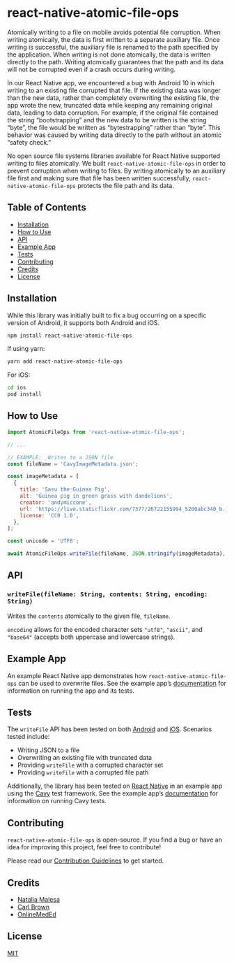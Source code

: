 # react-native-atomic-file-ops

Atomically writing to a file on mobile avoids potential file corruption. When writing atomically, the data is first written to a separate auxiliary file. Once writing is successful, the auxiliary file is renamed to the path specified by the application. When writing is not done atomically, the data is written directly to the path. Writing atomically guarantees that the path and its data will not be corrupted even if a crash occurs during writing.

In our React Native app, we encountered a bug with Android 10 in which writing to an existing file corrupted that file. If the existing data was longer than the new data, rather than completely overwriting the existing file, the app wrote the new, truncated data while keeping any remaining original data, leading to data corruption. For example, if the original file contained the string “bootstrapping” and the new data to be written is the string “byte”, the file would be written as “bytestrapping” rather than “byte”. This behavior was caused by writing data directly to the path without an atomic “safety check.”

No open source file systems libraries available for React Native supported writing to files atomically. We built `react-native-atomic-file-ops` in order to prevent corruption when writing to files. By writing atomically to an auxiliary file first and making sure that file has been written successfully, `react-native-atomic-file-ops` protects the file path and its data.

## Table of Contents

- [Installation](#installation)
- [How to Use](#how-to-use)
- [API](#api)
- [Example App](#example-app)
- [Tests](#tests)
- [Contributing](#contributing)
- [Credits](#credits)
- [License](#license)

## Installation

While this library was initially built to fix a bug occurring on a specific version of Android, it supports both Android and iOS.

```sh
npm install react-native-atomic-file-ops
```

If using yarn:

```sh
yarn add react-native-atomic-file-ops
```

For iOS:

```sh
cd ios
pod install
```

## How to Use

```javascript
import AtomicFileOps from 'react-native-atomic-file-ops';

// ...

// EXAMPLE:  Writes to a JSON file
const fileName = 'CavyImageMetadata.json';

const imageMetadata = [
  {
    title: 'Sasu the Guinea Pig',
    alt: 'Guinea pig in green grass with dandelions',
    creator: 'andymiccone',
    url: 'https://live.staticflickr.com/7377/26722155994_5200abc340_b.jpg',
    license: 'CC0 1.0',
  },
];

const unicode = 'UTF8';

await AtomicFileOps.writeFile(fileName, JSON.stringify(imageMetadata), unicode);
```

## API

### `writeFile(fileName: String, contents: String, encoding: String)`

Writes the `contents` atomically to the given file, `fileName`.

`encoding` allows for the encoded character sets `"utf8"`, `"ascii"`, and `"base64"` (accepts both uppercase and lowercase strings).

## Example App

An example React Native app demonstrates how `react-native-atomic-file-ops` can be used to overwrite files. See the example app’s [documentation](https://github.com/nmalesa/react-native-atomic-file-ops/blob/main/example/README.md) for information on running the app and its tests.

## Tests

The `writeFile` API has been tested on both [Android](https://github.com/nmalesa/react-native-atomic-file-ops/blob/main/android/src/androidTest/java/com/reactnativeatomicfileops/AtomicFileOpsModuleTests.java) and [iOS](https://github.com/nmalesa/react-native-atomic-file-ops/blob/main/ios/AtomicFileOperations/AtomicFileOperationsTests/AtomicFileOperationsTests.swift). Scenarios tested include:

- Writing JSON to a file
- Overwriting an existing file with truncated data
- Providing `writeFile` with a corrupted character set
- Providing `writeFile` with a corrupted file path

Additionally, the library has been tested on [React Native](https://github.com/nmalesa/react-native-atomic-file-ops-example/blob/main/example/specs/atomicFileWritingSpec.js) in an example app using the [Cavy](https://cavy.app/) test framework. See the example app’s [documentation](https://github.com/nmalesa/react-native-atomic-file-ops/blob/main/example/README.md) for information on running Cavy tests.

## Contributing

`react-native-atomic-file-ops` is open-source. If you find a bug or have an idea for improving this project, feel free to contribute!

Please read our [Contribution Guidelines](https://github.com/nmalesa/react-native-atomic-file-ops/blob/main/CONTRIBUTING.md) to get started.

## Credits

- [Natalia Malesa](https://github.com/nmalesa)
- [Carl Brown](https://github.com/carlbrown)
- [OnlineMedEd](https://github.com/onlinemeded/react-native-atomic-file-ops)

## License

[MIT](https://github.com/nmalesa/react-native-atomic-file-ops/blob/main/LICENSE)
